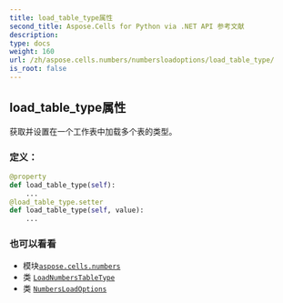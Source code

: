 ```yaml
---
title: load_table_type属性
second_title: Aspose.Cells for Python via .NET API 参考文献
description:
type: docs
weight: 160
url: /zh/aspose.cells.numbers/numbersloadoptions/load_table_type/
is_root: false
---
```

## load_table_type属性

获取并设置在一个工作表中加载多个表的类型。
### 定义：
```python
@property
def load_table_type(self):
    ...
@load_table_type.setter
def load_table_type(self, value):
    ...
```

### 也可以看看
* 模块[`aspose.cells.numbers`](../../)
* 类 [`LoadNumbersTableType`](/cells/python-net/zh/aspose.cells.numbers/loadnumberstabletype)
* 类 [`NumbersLoadOptions`](/cells/python-net/zh/aspose.cells.numbers/numbersloadoptions)
